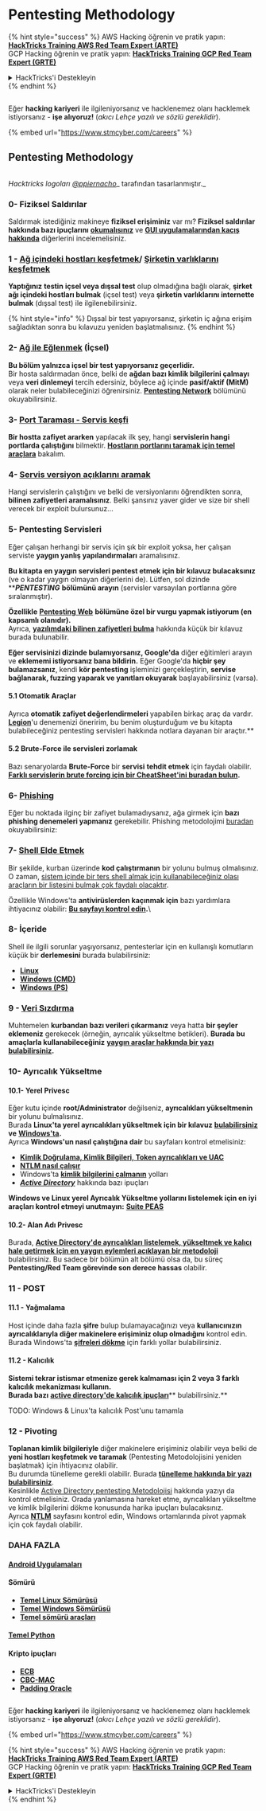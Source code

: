 # Pentesting Methodology

{% hint style="success" %}
AWS Hacking öğrenin ve pratik yapın:<img src="../.gitbook/assets/arte.png" alt="" data-size="line">[**HackTricks Training AWS Red Team Expert (ARTE)**](https://training.hacktricks.xyz/courses/arte)<img src="../.gitbook/assets/arte.png" alt="" data-size="line">\
GCP Hacking öğrenin ve pratik yapın: <img src="../.gitbook/assets/grte.png" alt="" data-size="line">[**HackTricks Training GCP Red Team Expert (GRTE)**<img src="../.gitbook/assets/grte.png" alt="" data-size="line">](https://training.hacktricks.xyz/courses/grte)

<details>

<summary>HackTricks'i Destekleyin</summary>

* [**abonelik planlarını**](https://github.com/sponsors/carlospolop) kontrol edin!
* **💬 [**Discord grubuna**](https://discord.gg/hRep4RUj7f) veya [**telegram grubuna**](https://t.me/peass) katılın ya da **Twitter'da** 🐦 [**@hacktricks\_live**](https://twitter.com/hacktricks\_live)**'i takip edin.**
* **Hacking ipuçlarını paylaşmak için** [**HackTricks**](https://github.com/carlospolop/hacktricks) ve [**HackTricks Cloud**](https://github.com/carlospolop/hacktricks-cloud) github reposuna PR gönderin.

</details>
{% endhint %}

<figure><img src="../.gitbook/assets/image (1) (1) (1) (1) (1) (1).png" alt=""><figcaption></figcaption></figure>

Eğer **hacking kariyeri** ile ilgileniyorsanız ve hacklenemez olanı hacklemek istiyorsanız - **işe alıyoruz!** (_akıcı Lehçe yazılı ve sözlü gereklidir_).

{% embed url="https://www.stmcyber.com/careers" %}

## Pentesting Methodology

<figure><img src="../.gitbook/assets/HACKTRICKS-logo.svg" alt=""><figcaption></figcaption></figure>

_Hacktricks logoları_ [_@ppiernacho_](https://www.instagram.com/ppieranacho/)_ tarafından tasarlanmıştır._

### 0- Fiziksel Saldırılar

Saldırmak istediğiniz makineye **fiziksel erişiminiz** var mı? **Fiziksel saldırılar hakkında bazı ipuçlarını** [**okumalısınız**](../hardware-physical-access/physical-attacks.md) ve [**GUI uygulamalarından kaçış hakkında**](../hardware-physical-access/escaping-from-gui-applications.md) diğerlerini incelemelisiniz.

### 1 - [Ağ içindeki hostları keşfetmek](pentesting-network/#discovering-hosts)/ [Şirketin varlıklarını keşfetmek](external-recon-methodology/)

**Yaptığınız** **testin** **içsel veya dışsal test** olup olmadığına bağlı olarak, **şirket ağı içindeki hostları bulmak** (içsel test) veya **şirketin varlıklarını internette bulmak** (dışsal test) ile ilgilenebilirsiniz.

{% hint style="info" %}
Dışsal bir test yapıyorsanız, şirketin iç ağına erişim sağladıktan sonra bu kılavuzu yeniden başlatmalısınız.
{% endhint %}

### **2-** [**Ağ ile Eğlenmek**](pentesting-network/) **(İçsel)**

**Bu bölüm yalnızca içsel bir test yapıyorsanız geçerlidir.**\
Bir hosta saldırmadan önce, belki de **ağdan bazı kimlik bilgilerini çalmayı** veya **veri dinlemeyi** tercih edersiniz, böylece ağ içinde **pasif/aktif (MitM)** olarak neler bulabileceğinizi öğrenirsiniz. [**Pentesting Network**](pentesting-network/#sniffing) bölümünü okuyabilirsiniz.

### 3- [Port Taraması - Servis keşfi](pentesting-network/#scanning-hosts)

**Bir hostta zafiyet ararken** yapılacak ilk şey, hangi **servislerin hangi portlarda çalıştığını** bilmektir. [**Hostların portlarını taramak için temel araçlara**](pentesting-network/#scanning-hosts) bakalım.

### **4-** [**Servis versiyon açıklarını aramak**](search-exploits.md)

Hangi servislerin çalıştığını ve belki de versiyonlarını öğrendikten sonra, **bilinen zafiyetleri aramalısınız**. Belki şansınız yaver gider ve size bir shell verecek bir exploit bulursunuz...

### **5-** Pentesting Servisleri

Eğer çalışan herhangi bir servis için şık bir exploit yoksa, her çalışan serviste **yaygın yanlış yapılandırmaları** aramalısınız.

**Bu kitapta en yaygın servisleri pentest etmek için bir kılavuz bulacaksınız** (ve o kadar yaygın olmayan diğerlerini de). Lütfen, sol dizinde **_**PENTESTING**_ **bölümünü arayın** (servisler varsayılan portlarına göre sıralanmıştır).

**Özellikle** [**Pentesting Web**](../network-services-pentesting/pentesting-web/) **bölümüne özel bir vurgu yapmak istiyorum (en kapsamlı olanıdır).**\
Ayrıca, [**yazılımdaki bilinen zafiyetleri bulma**](search-exploits.md) hakkında küçük bir kılavuz burada bulunabilir.

**Eğer servisinizi dizinde bulamıyorsanız, Google'da** diğer eğitimleri arayın ve **eklememi istiyorsanız bana bildirin.** Eğer Google'da **hiçbir şey bulamazsanız**, kendi **kör pentesting** işleminizi gerçekleştirin, **servise bağlanarak, fuzzing yaparak ve yanıtları okuyarak** başlayabilirsiniz (varsa).

#### 5.1 Otomatik Araçlar

Ayrıca **otomatik zafiyet değerlendirmeleri** yapabilen birkaç araç da vardır. **[**Legion**](https://github.com/carlospolop/legion)**'u denemenizi öneririm, bu benim oluşturduğum ve bu kitapta bulabileceğiniz pentesting servisleri hakkında notlara dayanan bir araçtır.**

#### **5.2 Brute-Force ile servisleri zorlamak**

Bazı senaryolarda **Brute-Force** bir **servisi** **tehdit etmek** için faydalı olabilir. [**Farklı servislerin brute forcing için bir CheatSheet'ini buradan bulun**](brute-force.md)**.**

### 6- [Phishing](phishing-methodology/)

Eğer bu noktada ilginç bir zafiyet bulamadıysanız, ağa girmek için **bazı phishing denemeleri yapmanız** gerekebilir. Phishing metodolojimi [buradan](phishing-methodology/) okuyabilirsiniz:

### **7-** [**Shell Elde Etmek**](reverse-shells/)

Bir şekilde, kurban üzerinde **kod çalıştırmanın** bir yolunu bulmuş olmalısınız. O zaman, [sistem içinde bir ters shell almak için kullanabileceğiniz olası araçların bir listesini bulmak çok faydalı olacaktır](reverse-shells/).

Özellikle Windows'ta **antivirüslerden kaçınmak için** bazı yardımlara ihtiyacınız olabilir: [**Bu sayfayı kontrol edin**](../windows-hardening/av-bypass.md)**.**\\

### 8- İçeride

Shell ile ilgili sorunlar yaşıyorsanız, pentesterlar için en kullanışlı komutların küçük bir **derlemesini** burada bulabilirsiniz:

* [**Linux**](../linux-hardening/useful-linux-commands.md)
* [**Windows (CMD)**](../windows-hardening/basic-cmd-for-pentesters.md)
* [**Windows (PS)**](../windows-hardening/basic-powershell-for-pentesters/)

### **9 -** [**Veri Sızdırma**](exfiltration.md)

Muhtemelen **kurbandan bazı verileri çıkarmanız** veya hatta **bir şeyler eklemeniz** gerekecek (örneğin, ayrıcalık yükseltme betikleri). **Burada bu amaçlarla kullanabileceğiniz** [**yaygın araçlar hakkında bir yazı bulabilirsiniz**](exfiltration.md)**.**

### **10- Ayrıcalık Yükseltme**

#### **10.1- Yerel Privesc**

Eğer kutu içinde **root/Administrator** değilseniz, **ayrıcalıkları yükseltmenin** bir yolunu bulmalısınız.\
Burada **Linux'ta yerel ayrıcalıkları yükseltmek için bir kılavuz** [**bulabilirsiniz**](../linux-hardening/privilege-escalation/) **ve** [**Windows'ta**](../windows-hardening/windows-local-privilege-escalation/)**.**\
Ayrıca **Windows'un nasıl çalıştığına dair** bu sayfaları kontrol etmelisiniz:

* [**Kimlik Doğrulama, Kimlik Bilgileri, Token ayrıcalıkları ve UAC**](../windows-hardening/authentication-credentials-uac-and-efs/)
* [**NTLM nasıl çalışır**](../windows-hardening/ntlm/)
* Windows'ta [**kimlik bilgilerini çalmanın**](https://github.com/carlospolop/hacktricks/blob/master/generic-methodologies-and-resources/broken-reference/README.md) yolları
* [_**Active Directory**_](../windows-hardening/active-directory-methodology/) hakkında bazı ipuçları

**Windows ve Linux yerel Ayrıcalık Yükseltme yollarını listelemek için en iyi araçları kontrol etmeyi unutmayın:** [**Suite PEAS**](https://github.com/carlospolop/privilege-escalation-awesome-scripts-suite)

#### **10.2- Alan Adı Privesc**

Burada, [**Active Directory'de ayrıcalıkları listelemek, yükseltmek ve kalıcı hale getirmek için en yaygın eylemleri açıklayan bir metodoloji**](../windows-hardening/active-directory-methodology/) bulabilirsiniz. Bu sadece bir bölümün alt bölümü olsa da, bu süreç **Pentesting/Red Team görevinde son derece hassas** olabilir.

### 11 - POST

#### **11**.1 - Yağmalama

Host içinde daha fazla **şifre** bulup bulamayacağınızı veya **kullanıcınızın ayrıcalıklarıyla diğer makinelere erişiminiz olup olmadığını** kontrol edin.\
Burada Windows'ta [**şifreleri dökme**](https://github.com/carlospolop/hacktricks/blob/master/generic-methodologies-and-resources/broken-reference/README.md) için farklı yollar bulabilirsiniz.

#### 11.2 - Kalıcılık

**Sistemi tekrar istismar etmenize gerek kalmaması için 2 veya 3 farklı kalıcılık mekanizması kullanın.**\
**Burada bazı** [**active directory'de kalıcılık ipuçları**](../windows-hardening/active-directory-methodology/#persistence)** bulabilirsiniz.**

TODO: Windows & Linux'ta kalıcılık Post'unu tamamla

### 12 - Pivoting

**Toplanan kimlik bilgileriyle** diğer makinelere erişiminiz olabilir veya belki de **yeni hostları keşfetmek ve taramak** (Pentesting Metodolojisini yeniden başlatmak) için ihtiyacınız olabilir.\
Bu durumda tünelleme gerekli olabilir. Burada [**tünelleme hakkında bir yazı bulabilirsiniz**](tunneling-and-port-forwarding.md).\
Kesinlikle [Active Directory pentesting Metodolojisi](../windows-hardening/active-directory-methodology/) hakkında yazıyı da kontrol etmelisiniz. Orada yanlamasına hareket etme, ayrıcalıkları yükseltme ve kimlik bilgilerini dökme konusunda harika ipuçları bulacaksınız.\
Ayrıca [**NTLM**](../windows-hardening/ntlm/) sayfasını kontrol edin, Windows ortamlarında pivot yapmak için çok faydalı olabilir.

### DAHA FAZLA

#### [Android Uygulamaları](../mobile-pentesting/android-app-pentesting/)

#### **Sömürü**

* [**Temel Linux Sömürüsü**](broken-reference/)
* [**Temel Windows Sömürüsü**](../binary-exploitation/windows-exploiting-basic-guide-oscp-lvl.md)
* [**Temel sömürü araçları**](../binary-exploitation/basic-stack-binary-exploitation-methodology/tools/)

#### [**Temel Python**](python/)

#### **Kripto ipuçları**

* [**ECB**](../crypto-and-stego/electronic-code-book-ecb.md)
* [**CBC-MAC**](../crypto-and-stego/cipher-block-chaining-cbc-mac-priv.md)
* [**Padding Oracle**](../crypto-and-stego/padding-oracle-priv.md)

<figure><img src="../.gitbook/assets/image (1) (1) (1) (1) (1) (1).png" alt=""><figcaption></figcaption></figure>

Eğer **hacking kariyeri** ile ilgileniyorsanız ve hacklenemez olanı hacklemek istiyorsanız - **işe alıyoruz!** (_akıcı Lehçe yazılı ve sözlü gereklidir_).

{% embed url="https://www.stmcyber.com/careers" %}

{% hint style="success" %}
AWS Hacking öğrenin ve pratik yapın:<img src="../.gitbook/assets/arte.png" alt="" data-size="line">[**HackTricks Training AWS Red Team Expert (ARTE)**](https://training.hacktricks.xyz/courses/arte)<img src="../.gitbook/assets/arte.png" alt="" data-size="line">\
GCP Hacking öğrenin ve pratik yapın: <img src="../.gitbook/assets/grte.png" alt="" data-size="line">[**HackTricks Training GCP Red Team Expert (GRTE)**<img src="../.gitbook/assets/grte.png" alt="" data-size="line">](https://training.hacktricks.xyz/courses/grte)

<details>

<summary>HackTricks'i Destekleyin</summary>

* [**abonelik planlarını**](https://github.com/sponsors/carlospolop) kontrol edin!
* **💬 [**Discord grubuna**](https://discord.gg/hRep4RUj7f) veya [**telegram grubuna**](https://t.me/peass) katılın ya da **Twitter'da** 🐦 [**@hacktricks\_live**](https://twitter.com/hacktricks\_live)**'i takip edin.**
* **Hacking ipuçlarını paylaşmak için** [**HackTricks**](https://github.com/carlospolop/hacktricks) ve [**HackTricks Cloud**](https://github.com/carlospolop/hacktricks-cloud) github reposuna PR gönderin.

</details>
{% endhint %}
